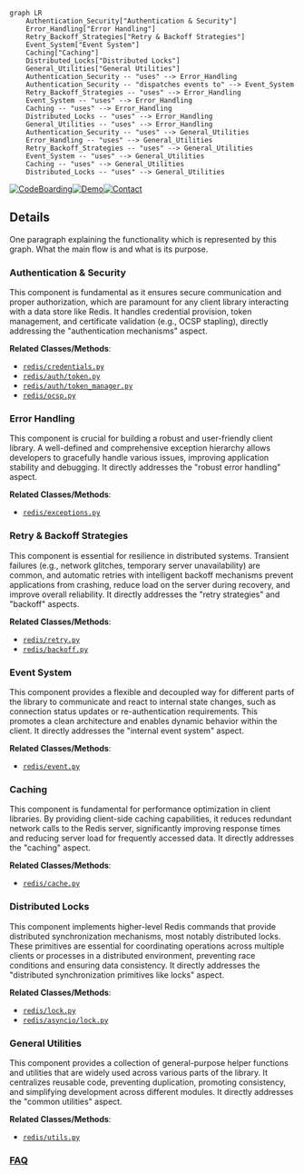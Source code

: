 ```mermaid
graph LR
    Authentication_Security["Authentication & Security"]
    Error_Handling["Error Handling"]
    Retry_Backoff_Strategies["Retry & Backoff Strategies"]
    Event_System["Event System"]
    Caching["Caching"]
    Distributed_Locks["Distributed Locks"]
    General_Utilities["General Utilities"]
    Authentication_Security -- "uses" --> Error_Handling
    Authentication_Security -- "dispatches events to" --> Event_System
    Retry_Backoff_Strategies -- "uses" --> Error_Handling
    Event_System -- "uses" --> Error_Handling
    Caching -- "uses" --> Error_Handling
    Distributed_Locks -- "uses" --> Error_Handling
    General_Utilities -- "uses" --> Error_Handling
    Authentication_Security -- "uses" --> General_Utilities
    Error_Handling -- "uses" --> General_Utilities
    Retry_Backoff_Strategies -- "uses" --> General_Utilities
    Event_System -- "uses" --> General_Utilities
    Caching -- "uses" --> General_Utilities
    Distributed_Locks -- "uses" --> General_Utilities
```

[![CodeBoarding](https://img.shields.io/badge/Generated%20by-CodeBoarding-9cf?style=flat-square)](https://github.com/CodeBoarding/GeneratedOnBoardings)[![Demo](https://img.shields.io/badge/Try%20our-Demo-blue?style=flat-square)](https://www.codeboarding.org/demo)[![Contact](https://img.shields.io/badge/Contact%20us%20-%20contact@codeboarding.org-lightgrey?style=flat-square)](mailto:contact@codeboarding.org)

## Details

One paragraph explaining the functionality which is represented by this graph. What the main flow is and what is its purpose.

### Authentication & Security
This component is fundamental as it ensures secure communication and proper authorization, which are paramount for any client library interacting with a data store like Redis. It handles credential provision, token management, and certificate validation (e.g., OCSP stapling), directly addressing the "authentication mechanisms" aspect.


**Related Classes/Methods**:

- <a href="https://github.com/redis/redis-py/blob/master/redis/credentials.py" target="_blank" rel="noopener noreferrer">`redis/credentials.py`</a>
- <a href="https://github.com/redis/redis-py/blob/master/redis/auth/token.py" target="_blank" rel="noopener noreferrer">`redis/auth/token.py`</a>
- <a href="https://github.com/redis/redis-py/blob/master/redis/auth/token_manager.py" target="_blank" rel="noopener noreferrer">`redis/auth/token_manager.py`</a>
- <a href="https://github.com/redis/redis-py/blob/master/redis/ocsp.py" target="_blank" rel="noopener noreferrer">`redis/ocsp.py`</a>


### Error Handling
This component is crucial for building a robust and user-friendly client library. A well-defined and comprehensive exception hierarchy allows developers to gracefully handle various issues, improving application stability and debugging. It directly addresses the "robust error handling" aspect.


**Related Classes/Methods**:

- <a href="https://github.com/redis/redis-py/blob/master/redis/exceptions.py" target="_blank" rel="noopener noreferrer">`redis/exceptions.py`</a>


### Retry & Backoff Strategies
This component is essential for resilience in distributed systems. Transient failures (e.g., network glitches, temporary server unavailability) are common, and automatic retries with intelligent backoff mechanisms prevent applications from crashing, reduce load on the server during recovery, and improve overall reliability. It directly addresses the "retry strategies" and "backoff" aspects.


**Related Classes/Methods**:

- <a href="https://github.com/redis/redis-py/blob/master/redis/retry.py" target="_blank" rel="noopener noreferrer">`redis/retry.py`</a>
- <a href="https://github.com/redis/redis-py/blob/master/redis/backoff.py" target="_blank" rel="noopener noreferrer">`redis/backoff.py`</a>


### Event System
This component provides a flexible and decoupled way for different parts of the library to communicate and react to internal state changes, such as connection status updates or re-authentication requirements. This promotes a clean architecture and enables dynamic behavior within the client. It directly addresses the "internal event system" aspect.


**Related Classes/Methods**:

- <a href="https://github.com/redis/redis-py/blob/master/redis/event.py" target="_blank" rel="noopener noreferrer">`redis/event.py`</a>


### Caching
This component is fundamental for performance optimization in client libraries. By providing client-side caching capabilities, it reduces redundant network calls to the Redis server, significantly improving response times and reducing server load for frequently accessed data. It directly addresses the "caching" aspect.


**Related Classes/Methods**:

- <a href="https://github.com/redis/redis-py/blob/master/redis/cache.py" target="_blank" rel="noopener noreferrer">`redis/cache.py`</a>


### Distributed Locks
This component implements higher-level Redis commands that provide distributed synchronization mechanisms, most notably distributed locks. These primitives are essential for coordinating operations across multiple clients or processes in a distributed environment, preventing race conditions and ensuring data consistency. It directly addresses the "distributed synchronization primitives like locks" aspect.


**Related Classes/Methods**:

- <a href="https://github.com/redis/redis-py/blob/master/redis/lock.py" target="_blank" rel="noopener noreferrer">`redis/lock.py`</a>
- <a href="https://github.com/redis/redis-py/blob/master/redis/asyncio/lock.py" target="_blank" rel="noopener noreferrer">`redis/asyncio/lock.py`</a>


### General Utilities
This component provides a collection of general-purpose helper functions and utilities that are widely used across various parts of the library. It centralizes reusable code, preventing duplication, promoting consistency, and simplifying development across different modules. It directly addresses the "common utilities" aspect.


**Related Classes/Methods**:

- <a href="https://github.com/redis/redis-py/blob/master/redis/utils.py" target="_blank" rel="noopener noreferrer">`redis/utils.py`</a>




### [FAQ](https://github.com/CodeBoarding/GeneratedOnBoardings/tree/main?tab=readme-ov-file#faq)